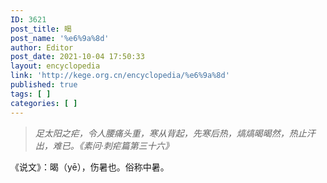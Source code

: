 ```yaml
---
ID: 3621
post_title: 暍
post_name: '%e6%9a%8d'
author: Editor
post_date: 2021-10-04 17:50:33
layout: encyclopedia
link: 'http://kege.org.cn/encyclopedia/%e6%9a%8d'
published: true
tags: [ ]
categories: [ ]
---
```

<blockquote><em>足太阳之疟，令人腰痛头重，寒从背起，先寒后热，熇熇暍暍然，热止汗出，难已。《素问·刺疟篇第三十六》</em></blockquote>
《说文》：暍（yē），伤暑也。俗称中暑。